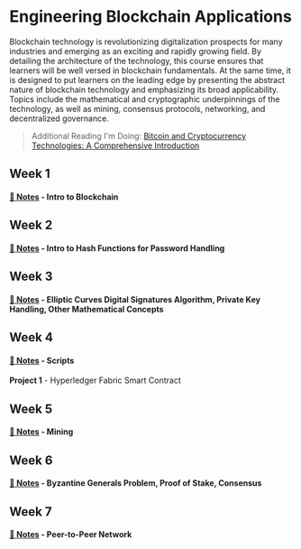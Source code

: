 # Engineering Blockchain Applications

Blockchain technology is revolutionizing digitalization prospects for many industries and emerging as an
exciting and rapidly growing field. By detailing the architecture of the technology, this course ensures that
learners will be well versed in blockchain fundamentals. At the same time, it is designed to put learners on the
leading edge by presenting the abstract nature of blockchain technology and emphasizing its broad
applicability. Topics include the mathematical and cryptographic underpinnings of the technology, as well as
mining, consensus protocols, networking, and decentralized governance. 

> Additional Reading I'm Doing: [Bitcoin and Cryptocurrency Technologies: A Comprehensive Introduction](https://press.princeton.edu/books/hardcover/9780691171692/bitcoin-and-cryptocurrency-technologies)
## Week 1 

#### [📓 Notes](week1-notes.md) - Intro to Blockchain

## Week 2

#### [📓 Notes](week2-notes.md) - Intro to Hash Functions for Password Handling

## Week 3 

#### [📓 Notes](week3-notes.md) - Elliptic Curves Digital Signatures Algorithm, Private Key Handling, Other Mathematical Concepts

## Week 4 

#### [📓 Notes](week4-notes.md) - Scripts

**Project 1** - Hyperledger Fabric Smart Contract 

## Week 5

#### [📓 Notes](week5-notes.md) - Mining

## Week 6

#### [📓 Notes](week6-notes.md) - Byzantine Generals Problem, Proof of Stake, Consensus

## Week 7

#### [📓 Notes](week7-notes.md) - Peer-to-Peer Network
